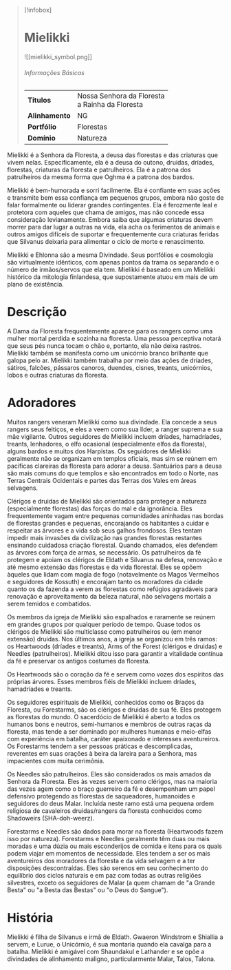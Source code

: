 > [!infobox]
> # Mielikki
> ![[mielikki_symbol.png]]
> ###### Informações Básicas
> | | |
> | ---- | ---- |
> | **Titulos** | Nossa Senhora da Floresta<br/>a Rainha da Floresta |
> | **Alinhamento** | NG |
> | **Portfólio** | Florestas |
> | **Domínio** | Natureza |

Mielikki é a Senhora da Floresta, a deusa das florestas e das criaturas que vivem nelas. Especificamente, ela é a deusa do outono, druidas, dríades, florestas, criaturas da floresta e patrulheiros. Ela é a patrona dos patrulheiros da mesma forma que Oghma é a patrona dos bardos.

Mielikki é bem-humorada e sorri facilmente. Ela é confiante em suas ações e transmite bem essa confiança em pequenos grupos, embora não goste de falar formalmente ou liderar grandes contingentes. Ela é ferozmente leal e protetora com aqueles que chama de amigos, mas não concede essa consideração levianamente. Embora saiba que algumas criaturas devem morrer para dar lugar a outras na vida, ela acha os ferimentos de animais e outros amigos difíceis de suportar e frequentemente cura criaturas feridas que Silvanus deixaria para alimentar o ciclo de morte e renascimento.

Mielikki e Ehlonna são a mesma Divindade. Seus portfólios e cosmologia são virtualmente idênticos, com apenas pontos da trama os separando e o número de irmãos/servos que ela tem. Mielikki é baseado em um Mielikki histórico da mitologia finlandesa, que supostamente atuou em mais de um plano de existência.

# Descrição
A Dama da Floresta frequentemente aparece para os rangers como uma mulher mortal perdida e sozinha na floresta. Uma pessoa perceptiva notará que seus pés nunca tocam o chão e, portanto, ela não deixa rastros. Mielikki também se manifesta como um unicórnio branco brilhante que galopa pelo ar. Mielikki também trabalha por meio das ações de dríades, sátiros, falcões, pássaros canoros, duendes, cisnes, treants, unicórnios, lobos e outras criaturas da floresta.

# Adoradores
Muitos rangers veneram Mielikki como sua divindade. Ela concede a seus rangers seus feitiços, e eles a veem como sua líder, a ranger suprema e sua mãe vigilante. Outros seguidores de Mielikki incluem dríades, hamadríades, treants, lenhadores, o elfo ocasional (especialmente elfos da floresta), alguns bardos e muitos dos Harpistas. Os seguidores de Mielikki geralmente não se organizam em templos oficiais, mas sim se reúnem em pacíficas clareiras da floresta para adorar a deusa. Santuários para a deusa são mais comuns do que templos e são encontrados em todo o Norte, nas Terras Centrais Ocidentais e partes das Terras dos Vales em áreas selvagens.

Clérigos e druidas de Mielikki são orientados para proteger a natureza (especialmente florestas) das forças do mal e da ignorância. Eles frequentemente vagam entre pequenas comunidades aninhadas nas bordas de florestas grandes e pequenas, encorajando os habitantes a cuidar e respeitar as árvores e a vida sob seus galhos frondosos. Eles tentam impedir mais invasões da civilização nas grandes florestas restantes ensinando cuidadosa criação florestal. Quando chamados, eles defendem as árvores com força de armas, se necessário. Os patrulheiros da fé protegem e apoiam os clérigos de Eldath e Silvanus na defesa, renovação e até mesmo extensão das florestas e da vida florestal. Eles se opõem àqueles que lidam com magia de fogo (notavelmente os Magos Vermelhos e seguidores de Kossuth) e encorajam tanto os moradores da cidade quanto os da fazenda a verem as florestas como refúgios agradáveis ​​para renovação e aproveitamento da beleza natural, não selvagens mortais a serem temidos e combatidos.

Os membros da igreja de Mielikki são espalhados e raramente se reúnem em grandes grupos por qualquer período de tempo. Quase todos os clérigos de Mielikki são multiclasse como patrulheiros ou (em menor extensão) druidas. Nos últimos anos, a igreja se organizou em três ramos: os Heartwoods (dríades e treants), Arms of the Forest (clérigos e druidas) e Needles (patrulheiros). Mielikki ditou isso para garantir a vitalidade contínua da fé e preservar os antigos costumes da floresta.

Os Heartwoods são o coração da fé e servem como vozes dos espíritos das próprias árvores. Esses membros fiéis de Mielikki incluem dríades, hamadríades e treants.

Os seguidores espirituais de Mielikki, conhecidos como os Braços da Floresta, ou Forestarms, são os clérigos e druidas de sua fé. Eles protegem as florestas do mundo. O sacerdócio de Mielikki é aberto a todos os humanos bons e neutros, semi-humanos e membros de outras raças da floresta, mas tende a ser dominado por mulheres humanas e meio-elfas com experiência em batalha, caráter apaixonado e interesses aventureiros. Os Forestarms tendem a ser pessoas práticas e descomplicadas, reverentes em suas orações à beira da lareira para a Senhora, mas impacientes com muita cerimônia.

Os Needles são patrulheiros. Eles são considerados os mais amados da Senhora da Floresta. Eles às vezes servem como clérigos, mas na maioria das vezes agem como o braço guerreiro da fé e desempenham um papel defensivo protegendo as florestas de saqueadores, humanoides e seguidores do deus Malar. Incluída neste ramo está uma pequena ordem religiosa de cavaleiros druidas/rangers da floresta conhecidos como Shadoweirs (SHA-doh-weerz).

Forestarms e Needles são dados para morar na floresta (Heartwoods fazem isso por natureza). Forestarms e Needles geralmente têm duas ou mais moradas e uma dúzia ou mais esconderijos de comida e itens para os quais podem viajar em momentos de necessidade. Eles tendem a ser os mais aventureiros dos moradores da floresta e da vida selvagem e a ter disposições descontraídas. Eles são serenos em seu conhecimento do equilíbrio dos ciclos naturais e em paz com todas as outras religiões silvestres, exceto os seguidores de Malar (a quem chamam de "a Grande Besta" ou "a Besta das Bestas" ou "o Deus do Sangue").

# História
Mielikki é filha de Silvanus e irmã de Eldath. Gwaeron Windstrom e Shiallia a servem, e Lurue, o Unicórnio, é sua montaria quando ela cavalga para a batalha. Mielikki é amigável com Shaundakul e Lathander e se opõe a divindades de alinhamento maligno, particularmente Malar, Talos, Talona.